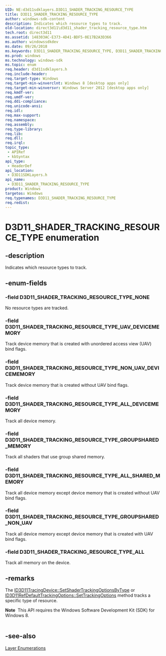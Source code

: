 ```yaml
---
UID: NE:d3d11sdklayers.D3D11_SHADER_TRACKING_RESOURCE_TYPE
title: D3D11_SHADER_TRACKING_RESOURCE_TYPE
author: windows-sdk-content
description: Indicates which resource types to track.
old-location: direct3d11\d3d11_shader_tracking_resource_type.htm
tech.root: direct3d11
ms.assetid: 148303AC-E373-4D41-BDF5-0E17B2A3D366
ms.author: windowssdkdev
ms.date: 09/26/2018
ms.keywords: D3D11_SHADER_TRACKING_RESOURCE_TYPE, D3D11_SHADER_TRACKING_RESOURCE_TYPE enumeration [Direct3D 11], D3D11_SHADER_TRACKING_RESOURCE_TYPE_ALL, D3D11_SHADER_TRACKING_RESOURCE_TYPE_ALL_DEVICEMEMORY, D3D11_SHADER_TRACKING_RESOURCE_TYPE_ALL_SHARED_MEMORY, D3D11_SHADER_TRACKING_RESOURCE_TYPE_GROUPSHARED_MEMORY, D3D11_SHADER_TRACKING_RESOURCE_TYPE_GROUPSHARED_NON_UAV, D3D11_SHADER_TRACKING_RESOURCE_TYPE_NONE, D3D11_SHADER_TRACKING_RESOURCE_TYPE_NON_UAV_DEVICEMEMORY, D3D11_SHADER_TRACKING_RESOURCE_TYPE_UAV_DEVICEMEMORY, d3d11sdklayers/D3D11_SHADER_TRACKING_RESOURCE_TYPE, d3d11sdklayers/D3D11_SHADER_TRACKING_RESOURCE_TYPE_ALL, d3d11sdklayers/D3D11_SHADER_TRACKING_RESOURCE_TYPE_ALL_DEVICEMEMORY, d3d11sdklayers/D3D11_SHADER_TRACKING_RESOURCE_TYPE_ALL_SHARED_MEMORY, d3d11sdklayers/D3D11_SHADER_TRACKING_RESOURCE_TYPE_GROUPSHARED_MEMORY, d3d11sdklayers/D3D11_SHADER_TRACKING_RESOURCE_TYPE_GROUPSHARED_NON_UAV, d3d11sdklayers/D3D11_SHADER_TRACKING_RESOURCE_TYPE_NONE, d3d11sdklayers/D3D11_SHADER_TRACKING_RESOURCE_TYPE_NON_UAV_DEVICEMEMORY, d3d11sdklayers/D3D11_SHADER_TRACKING_RESOURCE_TYPE_UAV_DEVICEMEMORY, direct3d11.d3d11_shader_tracking_resource_type
ms.prod: windows
ms.technology: windows-sdk
ms.topic: enum
req.header: d3d11sdklayers.h
req.include-header: 
req.target-type: Windows
req.target-min-winverclnt: Windows 8 [desktop apps only]
req.target-min-winversvr: Windows Server 2012 [desktop apps only]
req.kmdf-ver: 
req.umdf-ver: 
req.ddi-compliance: 
req.unicode-ansi: 
req.idl: 
req.max-support: 
req.namespace: 
req.assembly: 
req.type-library: 
req.lib: 
req.dll: 
req.irql: 
topic_type:
 - APIRef
 - kbSyntax
api_type:
 - HeaderDef
api_location:
 - D3D11SDKLayers.h
api_name:
 - D3D11_SHADER_TRACKING_RESOURCE_TYPE
product: Windows
targetos: Windows
req.typenames: D3D11_SHADER_TRACKING_RESOURCE_TYPE
req.redist: 
---
```


# D3D11_SHADER_TRACKING_RESOURCE_TYPE enumeration


## -description


Indicates which resource types to track.


## -enum-fields




### -field D3D11_SHADER_TRACKING_RESOURCE_TYPE_NONE

No resource types are tracked.


### -field D3D11_SHADER_TRACKING_RESOURCE_TYPE_UAV_DEVICEMEMORY

Track device memory that is created with unordered access view (UAV) bind flags.


### -field D3D11_SHADER_TRACKING_RESOURCE_TYPE_NON_UAV_DEVICEMEMORY

Track device memory that is created without UAV bind flags.


### -field D3D11_SHADER_TRACKING_RESOURCE_TYPE_ALL_DEVICEMEMORY

Track all device memory.


### -field D3D11_SHADER_TRACKING_RESOURCE_TYPE_GROUPSHARED_MEMORY

Track all shaders that use group shared memory.


### -field D3D11_SHADER_TRACKING_RESOURCE_TYPE_ALL_SHARED_MEMORY

Track all device memory except device memory that is created without UAV bind flags.


### -field D3D11_SHADER_TRACKING_RESOURCE_TYPE_GROUPSHARED_NON_UAV

Track all device memory except device memory that is created with UAV bind flags.


### -field D3D11_SHADER_TRACKING_RESOURCE_TYPE_ALL

Track all memory on the device.


## -remarks



The <a href="https://msdn.microsoft.com/en-us/library/Hh446874(v=VS.85).aspx">ID3D11TracingDevice::SetShaderTrackingOptionsByType</a> or <a href="https://msdn.microsoft.com/en-us/library/Hh446834(v=VS.85).aspx">ID3D11RefDefaultTrackingOptions::SetTrackingOptions</a> method tracks a specific type of resource.

<div class="alert"><b>Note</b>  This API requires the Windows Software Development Kit (SDK) for Windows 8.</div>
<div> </div>



## -see-also




<a href="https://msdn.microsoft.com/en-us/library/Ff476157(v=VS.85).aspx">Layer Enumerations</a>
 

 

